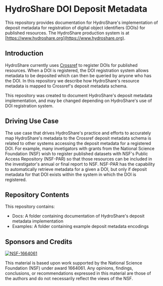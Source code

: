# HydroShare DOI Deposit Metadata

This repository provides documentation for HydroShare's implementation of deposit metadata for registration of digital object identifiers (DOIs) for published resources. The HydroShare production system is at [https://www.hydroshare.org](https://www.hydroshare.org).

## Introduction

HydroShare currently uses [Crossref](https://www.crossref.org/) to register DOIs for published resources. When a DOI is registered, the DOI registration system allows metadata to be deposited which can then be queried by anyone who has the DOI. In this repository we describe how HydroShare's resource metadata is mapped to Crossref's deposit metadata schema. 

This repository was created to document HydroShare's deposit metadata implementation, and may be changed depending on HydroShare's use of DOI registration system.

## Driving Use Case

The use case that drives HydroShare's practice and efforts to accurately map HydroShare's metadata to the Crossref deposit metadata schema is related to other systems accessing the deposit metadata for a registered DOI. For example, many invetigators with grants from the National Science Foundation (NSF) wish to register published datasets with NSF's Public Access Repository (NSF-PAR) so that those resources can be included in the investigator's annual or final report to NSF. NSF-PAR has the capability to automatically retrieve metadata for a given a DOI, but only if deposit metadata for that DOI exists within the system in which the DOI is registered. 

## Repository Contents

This repository contains:

* Docs: A folder containing documentation of HydroShare's deposit metadata implementation
* Examples: A folder containing example deposit metadata encodings

## Sponsors and Credits


[![NSF-1664061](https://img.shields.io/badge/NSF-1664061-blue.svg)](https://nsf.gov/awardsearch/showAward?AWD_ID=1664061)

This material is based upon work supported by the National Science Foundation (NSF) under award 1664061. Any opinions, findings, conclusions, or recommendations expressed in this material are those of the authors and do not necessarily reflect the views of the NSF.
